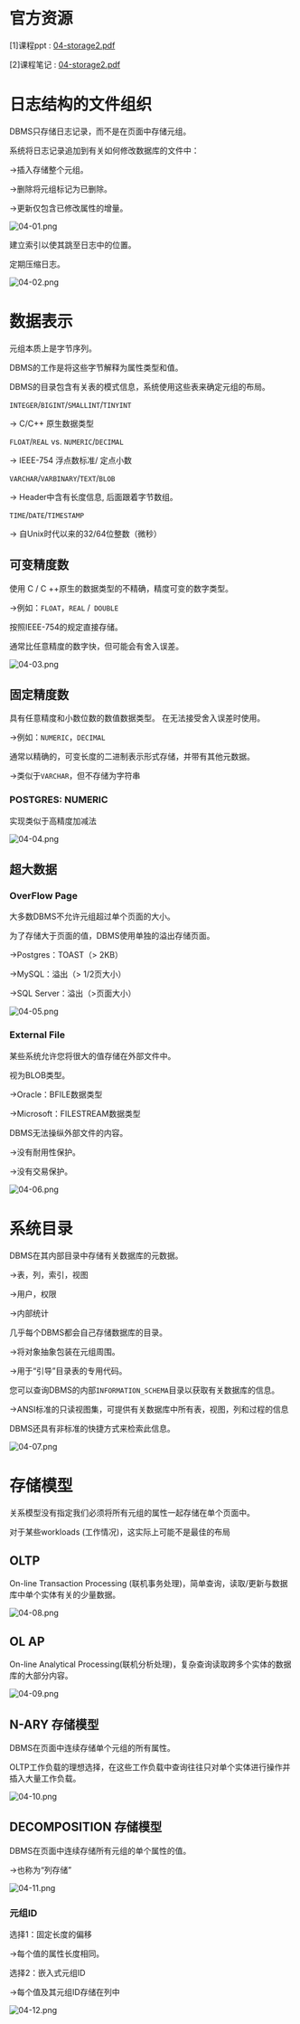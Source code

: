 # 官方资源

[1]课程ppt : [04-storage2.pdf](notes/数据库/15445/ppt/04-storage2.pdf ':ignore')

[2]课程笔记 : [04-storage2.pdf](notes/数据库/15445/note/04-storage2.pdf ':ignore')

# 日志结构的文件组织

DBMS只存储日志记录，而不是在页面中存储元组。

系统将日志记录追加到有关如何修改数据库的文件中：

→插入存储整个元组。

→删除将元组标记为已删除。

→更新仅包含已修改属性的增量。

![04-01.png](./img/04-01.png)

建立索引以使其跳至日志中的位置。

定期压缩日志。

![04-02.png](./img/04-02.png)

# 数据表示

元组本质上是字节序列。

DBMS的工作是将这些字节解释为属性类型和值。

DBMS的目录包含有关表的模式信息，系统使用这些表来确定元组的布局。

`INTEGER`/`BIGINT`/`SMALLINT`/`TINYINT`

→ C/C++ 原生数据类型

`FLOAT`/`REAL` vs. `NUMERIC`/`DECIMAL`

→ IEEE-754 浮点数标准/ 定点小数

`VARCHAR`/`VARBINARY`/`TEXT`/`BLOB`

→ Header中含有长度信息, 后面跟着字节数组。

`TIME`/`DATE`/`TIMESTAMP`

→ 自Unix时代以来的32/64位整数（微秒）

## 可变精度数

使用 C / C ++原生的数据类型的不精确，精度可变的数字类型。

→例如：`FLOAT`，`REAL` /` DOUBLE`

按照IEEE-754的规定直接存储。

通常比任意精度的数字快，但可能会有舍入误差。

![04-03.png](./img/04-03.png)

## 固定精度数

具有任意精度和小数位数的数值数据类型。 在无法接受舍入误差时使用。

→例如：`NUMERIC`，`DECIMAL`

通常以精确的，可变长度的二进制表示形式存储，并带有其他元数据。

→类似于`VARCHAR`，但不存储为字符串

### POSTGRES: NUMERIC  

实现类似于高精度加减法

![04-04.png](./img/04-04.png)

## 超大数据

### OverFlow Page

大多数DBMS不允许元组超过单个页面的大小。

为了存储大于页面的值，DBMS使用单独的溢出存储页面。

→Postgres：TOAST（> 2KB）

→MySQL：溢出（> 1/2页大小）

→SQL Server：溢出（>页面大小）

![04-05.png](./img/04-12.png)

### External File 

某些系统允许您将很大的值存储在外部文件中。

视为BLOB类型。

→Oracle：BFILE数据类型

→Microsoft：FILESTREAM数据类型

DBMS无法操纵外部文件的内容。

→没有耐用性保护。

→没有交易保护。

![04-06.png](./img/04-05.png)

# 系统目录

DBMS在其内部目录中存储有关数据库的元数据。

→表，列，索引，视图

→用户，权限

→内部统计

几乎每个DBMS都会自己存储数据库的目录。

→将对象抽象包装在元组周围。

→用于“引导”目录表的专用代码。

您可以查询DBMS的内部`INFORMATION_SCHEMA`目录以获取有关数据库的信息。

→ANSI标准的只读视图集，可提供有关数据库中所有表，视图，列和过程的信息

DBMS还具有非标准的快捷方式来检索此信息。

![04-07.png](./img/04-06.png)

# 存储模型

关系模型没有指定我们必须将所有元组的属性一起存储在单个页面中。

对于某些workloads (工作情况)，这实际上可能不是最佳的布局

## OLTP  

On-line Transaction Processing (联机事务处理)，简单查询，读取/更新与数据库中单个实体有关的少量数据。

![04-08.png](./img/04-07.png)

## OL AP  

On-line Analytical Processing(联机分析处理)，复杂查询读取跨多个实体的数据库的大部分内容。

![04-09.png](./img/04-08.png)

## N-ARY  存储模型

DBMS在页面中连续存储单个元组的所有属性。

OLTP工作负载的理想选择，在这些工作负载中查询往往只对单个实体进行操作并插入大量工作负载。

![04-10.png](./img/04-09.png)

## DECOMPOSITION 存储模型

DBMS在页面中连续存储所有元组的单个属性的值。

→也称为“列存储”

![04-11.png](./img/04-10.png)

### 元组ID

选择1：固定长度的偏移

→每个值的属性长度相同。

选择2：嵌入式元组ID

→每个值及其元组ID存储在列中

![04-12.png](./img/04-11.png)